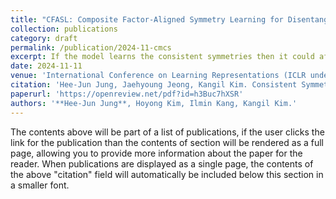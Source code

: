 ```yaml
---
title: "CFASL: Composite Factor-Aligned Symmetry Learning for Disentanglement in Variational AutoEncoder"
collection: publications
category: draft
permalink: /publication/2024-11-cmcs
excerpt: If the model learns the consistent symmetries then it could affect disentangled representation and compositional generalization? 
date: 2024-11-11
venue: 'International Conference on Learning Representations (ICLR under review)'
citation: 'Hee-Jun Jung, Jaehyoung Jeong, Kangil Kim. Consistent Symmetry Representation over Latent Factors of Variation.'
paperurl: 'https://openreview.net/pdf?id=h3Buc7hXSR'
authors: '**Hee-Jun Jung**, Hoyong Kim, Ilmin Kang, Kangil Kim.'
---
```


The contents above will be part of a list of publications, if the user clicks the link for the publication than the contents of section will be rendered as a full page, allowing you to provide more information about the paper for the reader. When publications are displayed as a single page, the contents of the above "citation" field will automatically be included below this section in a smaller font.
